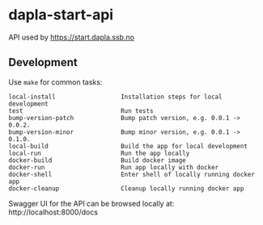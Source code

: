 # dapla-start-api

API used by https://start.dapla.ssb.no

## Development

Use `make` for common tasks:

```
local-install                  Installation steps for local development
test                           Run tests
bump-version-patch             Bump patch version, e.g. 0.0.1 -> 0.0.2.
bump-version-minor             Bump minor version, e.g. 0.0.1 -> 0.1.0.
local-build                    Build the app for local development
local-run                      Run the app locally
docker-build                   Build docker image
docker-run                     Run app locally with docker
docker-shell                   Enter shell of locally running docker app
docker-cleanup                 Cleanup locally running docker app
```

Swagger UI for the API can be browsed locally at: http://localhost:8000/docs 
